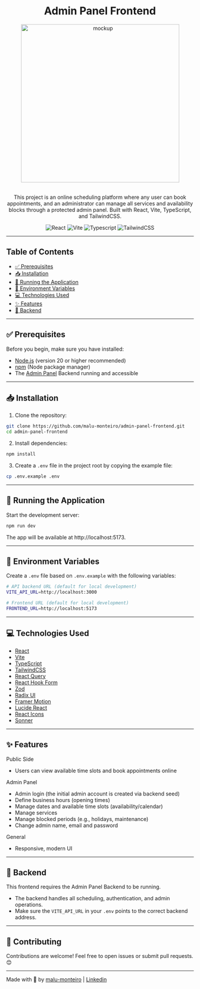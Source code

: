 <h1 align="center">
  Admin Panel Frontend
</h1>

<div align="center">
  <img src="https://github.com/user-attachments/assets/d5e03f95-47ef-4ba7-8c26-e8eb522c9314" alt="mockup" height="425" />
</div>
<br>
<p align="center">
  This project is an online scheduling platform where any user can book appointments, and an administrator can manage all services and availability blocks through a protected admin panel.
  Built with React, Vite, TypeScript, and TailwindCSS.
</p>

<div align="center">

 <img src="https://img.shields.io/badge/React-19.1.0-61DAFB?style=for-the-badge&logo=react&logoColor=61DAFB" alt="React" />
  <img src="https://img.shields.io/badge/Vite-6.2.0-646CFF?style=for-the-badge&logo=vite&logoColor=646CFF" alt="Vite" />
  <img src="https://img.shields.io/badge/Typescript-5.7.2-3178C6?style=for-the-badge&logo=typescript&logoColor=3178C6" alt="Typescript" />
  <img src="https://img.shields.io/badge/Tailwind_CSS-4.1.1-06B6D4?style=for-the-badge&logo=tailwindcss&logoColor=06B6D4" alt="TailwindCSS" />
</div>

---

## Table of Contents

- [✅ Prerequisites](#-prerequisites)  
- [📥 Installation](#-installation)  
- [🚀 Running the Application](#-running-the-application)  
- [🔧 Environment Variables](#-environment-variables)  
- [💻 Technologies Used](#-technologies-used)  
- [✨ Features](#-features) 
- [🔌 Backend](#-backend)  
  
---

## ✅ Prerequisites

Before you begin, make sure you have installed:

- [Node.js](https://nodejs.org/) (version 20 or higher recommended)  
- [npm](https://www.npmjs.com/get-npm) (Node package manager)  
- The <a href="https://github.com/malu-monteiro/admin-panel-backend">Admin Panel</a> Backend running and accessible

---

## 📥 Installation

1. Clone the repository:
```bash
git clone https://github.com/malu-monteiro/admin-panel-frontend.git
cd admin-panel-frontend
```

2. Install dependencies:
```bash
npm install
```
3. Create a `.env` file in the project root by copying the example file:
```bash
cp .env.example .env
```
---

## 🚀 Running the Application

Start the development server:
```bash
npm run dev
```
The app will be available at http://localhost:5173.

---

## 🔧 Environment Variables

Create a `.env` file based on `.env.example` with the following variables:

```bash
# API backend URL (default for local development)
VITE_API_URL=http://localhost:3000

# Frontend URL (default for local development)
FRONTEND_URL=http://localhost:5173
```

---

## 💻 Technologies Used

- [React](https://react.dev/)  
- [Vite](https://vite.dev/)  
- [TypeScript](https://www.typescriptlang.org/)  
- [TailwindCSS](https://tailwindcss.com/)  
- [React Query](https://tanstack.com/query/latest)  
- [React Hook Form](https://react-hook-form.com/)  
- [Zod](https://zod.dev/)  
- [Radix UI](https://www.radix-ui.com/)  
- [Framer Motion](https://motion.dev/) 
- [Lucide React](https://lucide.dev/)  
- [React Icons](https://react-icons.github.io/react-icons/) 
- [Sonner](https://sonner.emilkowal.ski/) 

---

## ✨ Features

Public Side

- Users can view available time slots and book appointments online

Admin Panel

- Admin login (the initial admin account is created via backend seed)
- Define business hours (opening times)
- Manage dates and available time slots (availability/calendar)
- Manage services 
- Manage blocked periods (e.g., holidays, maintenance)
- Change admin name, email and password

General

- Responsive, modern UI

---

## 🔌 Backend

This frontend requires the Admin Panel Backend to be running.

- The backend handles all scheduling, authentication, and admin operations.
- Make sure the `VITE_API_URL` in your `.env` points to the correct backend address.

---

## 🤝 Contributing

Contributions are welcome! Feel free to open issues or submit pull requests. 😊

---

Made with 💜 by [malu-monteiro](https://github.com/malu-monteiro) | [Linkedin](https://www.linkedin.com/in/m-monteiro/)
